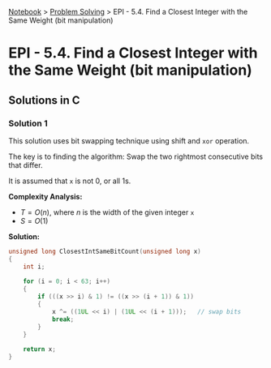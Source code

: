 <a href="../">Notebook</a> > <a href="./">Problem Solving</a> > EPI - 5.4. Find a Closest Integer with the Same Weight (bit manipulation)

# EPI - 5.4. Find a Closest Integer with the Same Weight (bit manipulation)



## Solutions in C

### Solution 1

This solution uses bit swapping technique using shift and `xor` operation. 

The key is to finding the algorithm: Swap the two rightmost consecutive bits that differ.

It is assumed that `x` is not 0, or all 1s.

**Complexity Analysis:**

* $T = O(n)$, where $n$ is the width of the given integer `x`
* $S = O(1)$ 

**Solution:**

```cpp
unsigned long ClosestIntSameBitCount(unsigned long x)
{
    int i;
    
    for (i = 0; i < 63; i++)
    {
        if (((x >> i) & 1) != ((x >> (i + 1)) & 1))
        {
            x ^= ((1UL << i) | (1UL << (i + 1))); 	// swap bits
            break;
        }
    }
    
    return x;
}
```


